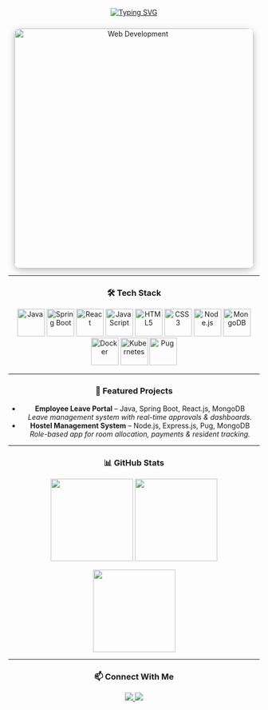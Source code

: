 <div align="center">

<!-- Main animated header -->
[![Typing SVG](https://readme-typing-svg.herokuapp.com?color=0e75b6&size=32&center=true&vCenter=true&width=600&lines=Hi+%F0%9F%91%8B%2C+I'm+Nitish+Kumar;Full-Stack+Developer;Spring+Boot+•+ReactJS+•+MongoDB;Building+APIs+%26+Scalable+Apps+🚀)](https://git.io/typing-svg)

<img src="https://qtcinfotech.com/images/web-development/cms-website-development-service.gif" width="480px" alt="Web Development" style="border-radius:12px;box-shadow:0 4px 14px rgba(0,0,0,0.25);margin-top:10px;"/>

---

### 🛠️ Tech Stack
<p align="center">
  <img src="https://cdn.jsdelivr.net/gh/devicons/devicon/icons/java/java-original.svg" alt="Java" width="55"/>
  <img src="https://cdn.jsdelivr.net/gh/devicons/devicon/icons/spring/spring-original.svg" alt="Spring Boot" width="55"/>
  <img src="https://cdn.jsdelivr.net/gh/devicons/devicon/icons/react/react-original.svg" alt="React" width="55"/>
  <img src="https://cdn.jsdelivr.net/gh/devicons/devicon/icons/javascript/javascript-original.svg" alt="JavaScript" width="55"/>
  <img src="https://cdn.jsdelivr.net/gh/devicons/devicon/icons/html5/html5-original.svg" alt="HTML5" width="55"/>
  <img src="https://cdn.jsdelivr.net/gh/devicons/devicon/icons/css3/css3-original.svg" alt="CSS3" width="55"/>
  <img src="https://cdn.jsdelivr.net/gh/devicons/devicon/icons/nodejs/nodejs-original.svg" alt="Node.js" width="55"/>
  <img src="https://cdn.jsdelivr.net/gh/devicons/devicon/icons/mongodb/mongodb-original.svg" alt="MongoDB" width="55"/>
  <img src="https://cdn.jsdelivr.net/gh/devicons/devicon/icons/docker/docker-original.svg" alt="Docker" width="55"/>
  <img src="https://cdn.jsdelivr.net/gh/devicons/devicon/icons/kubernetes/kubernetes-plain.svg" alt="Kubernetes" width="55"/>
  <img src="https://cdn.jsdelivr.net/gh/devicons/devicon/icons/pug/pug-original.svg" alt="Pug" width="55"/>
</p>

---

### 🚀 Featured Projects
- **Employee Leave Portal** – Java, Spring Boot, React.js, MongoDB  
  *Leave management system with real-time approvals & dashboards.*
- **Hostel Management System** – Node.js, Express.js, Pug, MongoDB  
  *Role-based app for room allocation, payments & resident tracking.*

---

### 📊 GitHub Stats
<p align="center">
  <img src="https://github-readme-stats.vercel.app/api?username=nitish4487&show_icons=true&theme=tokyonight" height="165"/>
  <img src="https://github-readme-stats.vercel.app/api/top-langs/?username=nitish4487&layout=compact&theme=tokyonight" height="165"/>
</p>
<p align="center">
  <img src="https://github-readme-streak-stats.herokuapp.com/?user=nitish4487&theme=tokyonight" height="165"/>
</p>

---

### 📫 Connect With Me
<p align="center">
  <a href="https://www.linkedin.com/in/nitish4487" target="_blank">
    <img src="https://img.shields.io/badge/LinkedIn-0e75b6?style=for-the-badge&logo=linkedin&logoColor=white"/>
  </a>
  <a href="mailto:nitishk4487@gmail.com">
    <img src="https://img.shields.io/badge/Gmail-D14836?style=for-the-badge&logo=gmail&logoColor=white"/>
  </a>
</p>

</div>
